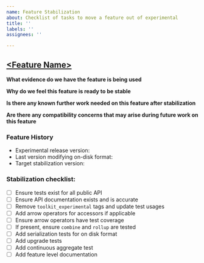 ```yaml
---
name: Feature Stabilization
about: Checklist of tasks to move a feature out of experimental
title: ''
labels: ''
assignees: ''

---
```


## [\<Feature Name>](<link to root issue for feature>)

**What evidence do we have the feature is being used**

**Why do we feel this feature is ready to be stable**

**Is there any known further work needed on this feature after stabilization**

**Are there any compatibility concerns that may arise during future work on this feature**

### Feature History
- Experimental release version:
- Last version modifying on-disk format:
- Target stabilization version:


### Stabilization checklist:
- [ ] Ensure tests exist for all public API
- [ ] Ensure API documentation exists and is accurate
- [ ] Remove `toolkit_experimental` tags and update test usages
- [ ] Add arrow operators for accessors if applicable
- [ ] Ensure arrow operators have test coverage
- [ ] If present, ensure `combine` and `rollup` are tested
- [ ] Add serialization tests for on disk format
- [ ] Add upgrade tests
- [ ] Add continuous aggregate test
- [ ] Add feature level documentation
